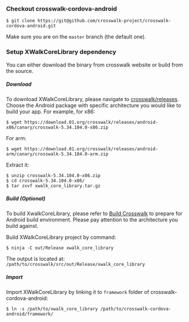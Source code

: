 ### Checkout crosswalk-cordova-android

    $ git clone https://git@github.com/crosswalk-project/crosswalk-cordova-android.git

Make sure you are on the `master` branch (the default one).

### Setup XWalkCoreLibrary dependency
You can either download the binary from crosswalk website or build from the source.

##### Download
To download XWalkCoreLibrary, please navigate to [crosswalk/releases](https://download.01.org/crosswalk/releases/). Choose the Android package with specific architecture you would like to build your app.
For example, for x86:

    $ wget https://download.01.org/crosswalk/releases/android-x86/canary/crosswalk-5.34.104.0-x86.zip

For arm: 

    $ wget https://download.01.org/crosswalk/releases/android-arm/canary/crosswalk-5.34.104.0-arm.zip

Extract it:

    $ unzip crosswalk-5.34.104.0-x86.zip
    $ cd crosswalk-5.34.104.0-x86/
    $ tar zxvf xwalk_core_library.tar.gz

##### Build (Optional)
To build XwalkCoreLibrary, please refer to [Build Crosswalk](https://crosswalk-project.org/#contribute/building_crosswalk) to prepare for Android build environment. Please pay attention to the architecture you build against.

Build XWalkCoreLibrary project by command:

    $ ninja -C out/Release xwalk_core_library

The output is located at: `/path/to/crosswalk/src/out/Release/xwalk_core_library`

##### Import
Import XWalkCoreLibrary by linking it to `framework` folder of crosswalk-cordova-android:

    $ ln -s /path/to/xwalk_core_library /path/to/crosswalk-cordova-android/framework/